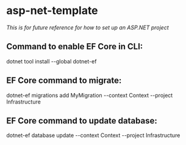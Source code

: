# asp-net-template
<i>This is for future reference for how to set up an ASP.NET project</i>

<h2>Command to enable EF Core in CLI:</h2>
<p>dotnet tool install --global dotnet-ef</p>

<h2>EF Core command to migrate:</h2>
<p>dotnet-ef migrations add MyMigration --context Context --project Infrastructure</p>

<h2>EF Core command to update database: </h2>
<p>dotnet-ef database update --context Context --project Infrastructure</p>

